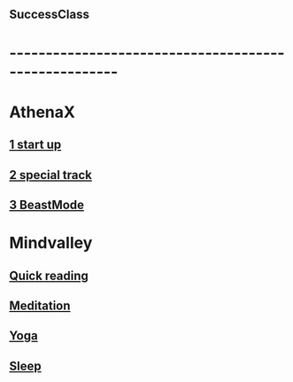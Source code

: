 ## SuccessClass
# -----------------------------------------------------
# AthenaX
## [1 start up](https://drive.google.com/drive/folders/1fpT7djVqgBAT2Hn4yHayaz9vPXg-Anbz?usp=sharing)
## [2 special track](https://drive.google.com/drive/folders/1dRPUanxb8gglwUS-2RfOVqADV2YPdSYN?usp=sharing)
## [3 BeastMode](https://drive.google.com/drive/folders/107H9C-2M7CNGM9pSlC75qT0oipvNAVY9?usp=sharing)

# Mindvalley
## [Quick reading](https://drive.google.com/drive/folders/1-Lsaf1stIUdAa_cZ65H1rDbePQsKbbkj?usp=sharing)
## [Meditation](https://drive.google.com/drive/folders/1V_gHRossvvwoYvhvNvi5DCC0BcLoseh_?usp=sharing)
## [Yoga](https://drive.google.com/drive/folders/1XXkHCCBjatx25IMoZBZ5PZ8eRBY0IUvr?usp=sharing)
## [Sleep]()
